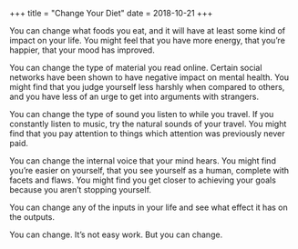 +++
title = "Change Your Diet"
date = 2018-10-21
+++

You can change what foods you eat, and it will have at least some kind of impact on your life. You might feel that you have more energy, that you’re happier, that your mood has improved.

You can change the type of material you read online. Certain social networks have been shown to have negative impact on mental health. You might find that you judge yourself less harshly when compared to others, and you have less of an urge to get into arguments with strangers. 

You can change the type of sound you listen to while you travel. If you constantly listen to music, try the natural sounds of your travel. You might find that you pay attention to things which attention was previously never paid. 

You can change the internal voice that your mind hears. You might find you’re easier on yourself, that you see yourself as a human, complete with facets and flaws. You might find you get closer to achieving your goals because you aren’t stopping yourself.

You can change any of the inputs in your life and see what effect it has on the outputs. 

You can change. It’s not easy work. But you can change.